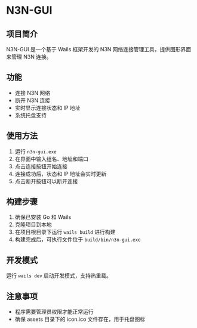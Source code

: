 # N3N-GUI

## 项目简介
N3N-GUI 是一个基于 Wails 框架开发的 N3N 网络连接管理工具，提供图形界面来管理 N3N 连接。

## 功能
- 连接 N3N 网络
- 断开 N3N 连接
- 实时显示连接状态和 IP 地址
- 系统托盘支持

## 使用方法
1. 运行 `n3n-gui.exe`
2. 在界面中输入组名、地址和端口
3. 点击连接按钮开始连接
4. 连接成功后，状态和 IP 地址会实时更新
5. 点击断开按钮可以断开连接

## 构建步骤
1. 确保已安装 Go 和 Wails
2. 克隆项目到本地
3. 在项目根目录下运行 `wails build` 进行构建
4. 构建完成后，可执行文件位于 `build/bin/n3n-gui.exe`

## 开发模式
运行 `wails dev` 启动开发模式，支持热重载。

## 注意事项
- 程序需要管理员权限才能正常运行
- 确保 assets 目录下的 icon.ico 文件存在，用于托盘图标 